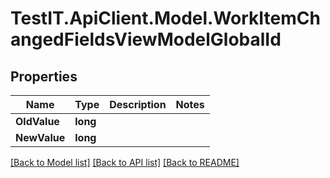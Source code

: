 # TestIT.ApiClient.Model.WorkItemChangedFieldsViewModelGlobalId

## Properties

Name | Type | Description | Notes
------------ | ------------- | ------------- | -------------
**OldValue** | **long** |  | 
**NewValue** | **long** |  | 

[[Back to Model list]](../README.md#documentation-for-models) [[Back to API list]](../README.md#documentation-for-api-endpoints) [[Back to README]](../README.md)

